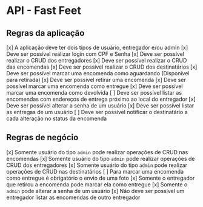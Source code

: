 # API - Fast Feet

## Regras da aplicação

[x] A aplicação deve ter dois tipos de usuário, entregador e/ou admin
[x] Deve ser possível realizar login com CPF e Senha
[x] Deve ser possível realizar o CRUD dos entregadores
[x] Deve ser possível realizar o CRUD das encomendas
[x] Deve ser possível realizar o CRUD dos destinatários
[x] Deve ser possível marcar uma encomenda como aguardando (Disponível para retirada)
[x] Deve ser possível retirar uma encomenda
[x] Deve ser possível marcar uma encomenda como entregue
[x] Deve ser possível marcar uma encomenda como devolvida
[ ] Deve ser possível listar as encomendas com endereços de entrega próximo ao local do entregador
[x] Deve ser possível alterar a senha de um usuário
[x] Deve ser possível listar as entregas de um usuário
[ ] Deve ser possível notificar o destinatário a cada alteração no status da encomenda

## Regras de negócio

[x] Somente usuário do tipo `admin` pode realizar operações de CRUD nas encomendas
[x] Somente usuário do tipo `admin` pode realizar operações de CRUD dos entregadores
[x] Somente usuário do tipo `admin` pode realizar operações de CRUD nas destinatários
[ ] Para marcar uma encomenda como entregue é obrigatório o envio de uma foto
[x] Somente o entregador que retirou a encomenda pode marcar ela como entregue
[x] Somente o `admin` pode alterar a senha de um usuário
[x] Não deve ser possível um entregador listar as encomendas de outro entregador

